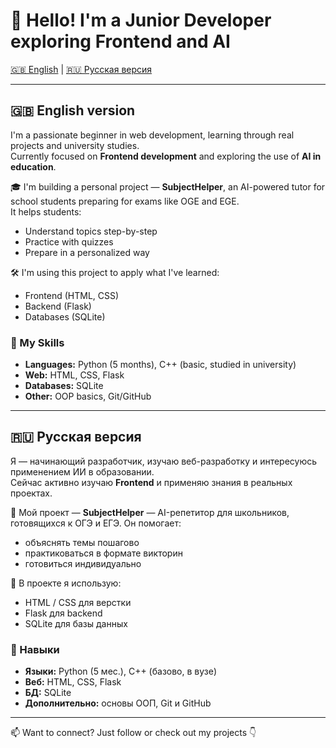 # 👋 Hello! I'm a Junior Developer exploring Frontend and AI

[🇬🇧 English](#-english-version) | [🇷🇺 Русская версия](#-русская-версия)

---

## 🇬🇧 English version

I'm a passionate beginner in web development, learning through real projects and university studies.  
Currently focused on **Frontend development** and exploring the use of **AI in education**.

🎓 I'm building a personal project — **SubjectHelper**, an AI-powered tutor for school students preparing for exams like OGE and EGE.  
It helps students:

- Understand topics step-by-step  
- Practice with quizzes  
- Prepare in a personalized way

🛠 I'm using this project to apply what I've learned:

- Frontend (HTML, CSS)  
- Backend (Flask)  
- Databases (SQLite)

### 🔧 My Skills

- **Languages:** Python (5 months), C++ (basic, studied in university)  
- **Web:** HTML, CSS, Flask  
- **Databases:** SQLite  
- **Other:** OOP basics, Git/GitHub

---

## 🇷🇺 Русская версия

Я — начинающий разработчик, изучаю веб-разработку и интересуюсь применением ИИ в образовании.  
Сейчас активно изучаю **Frontend** и применяю знания в реальных проектах.

🎯 Мой проект — **SubjectHelper** — AI-репетитор для школьников, готовящихся к ОГЭ и ЕГЭ. Он помогает:

- объяснять темы пошагово  
- практиковаться в формате викторин  
- готовиться индивидуально

🧰 В проекте я использую:

- HTML / CSS для верстки  
- Flask для backend  
- SQLite для базы данных

### 💼 Навыки

- **Языки:** Python (5 мес.), C++ (базово, в вузе)  
- **Веб:** HTML, CSS, Flask  
- **БД:** SQLite  
- **Дополнительно:** основы ООП, Git и GitHub

---

📫 Want to connect? Just follow or check out my projects 👇
